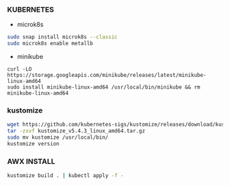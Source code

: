 ### KUBERNETES

* microk8s
```sh
sudo snap install microk8s --classic
sudo microk8s enable metallb
```
* minikube
```
curl -LO https://storage.googleapis.com/minikube/releases/latest/minikube-linux-amd64
sudo install minikube-linux-amd64 /usr/local/bin/minikube && rm minikube-linux-amd64
```
### kustomize 
```sh
wget https://github.com/kubernetes-sigs/kustomize/releases/download/kustomize%2Fv5.4.3/kustomize_v5.4.3_linux_amd64.tar.gz
tar -zxvf kustomize_v5.4.3_linux_amd64.tar.gz
sudo mv kustomize /usr/local/bin/
kustomize version
```


### AWX INSTALL

```sh
kustomize build . | kubectl apply -f -
```


